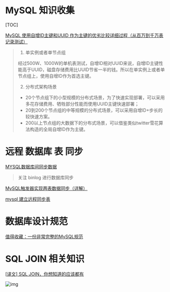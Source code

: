 # MySQL 知识收集

[TOC]

[MySQL 使用自增ID主键和UUID 作为主键的优劣比较详细过程（从百万到千万表记录测试）](https://www.cnblogs.com/barrywxx/p/7723122.html)

>1. 单实例或者单节点组
>
>   经过500W、1000W的单机表测试，自增ID相对UUID来说，自增ID主键性能高于UUID，磁盘存储费用比UUID节省一半的钱。所以在单实例上或者单节点组上，使用自增ID作为首选主键。
>
>2. 分布式架构场景
>   + 20个节点组下的小型规模的分布式场景，为了快速实现部署，可以采用多花存储费用、牺牲部分性能而使用UUID主键快速部署；
>   + 20到200个节点组的中等规模的分布式场景，可以采用自增ID+步长的较快速方案。
>   + 200以上节点组的大数据下的分布式场景，可以借鉴类似twitter雪花算法构造的全局自增ID作为主键。  

# 远程 数据库 表 同步

[MYSQL数据库间同步数据](https://blog.csdn.net/zdagf/article/details/80441524)

> 关注 binlog 进行数据库同步

[MySQL触发器实现两表数据同步（详解）](https://blog.csdn.net/qq_21891743/article/details/85061495)

[mysql 建立远程同步表](https://blog.csdn.net/qq_38083665/article/details/80720116)

# 数据库设计规范

[值得收藏：一份非常完整的MySQL规范](https://zhuanlan.zhihu.com/p/69773290)

# SQL JOIN 相关知识

[[译文\] SQL JOIN，你想知道的应该都有](https://www.cnblogs.com/xufeiyang/p/5818571.html)

![img](https://www.codeproject.com/KB/database/Visual_SQL_Joins/Visual_SQL_JOINS_V2.png)